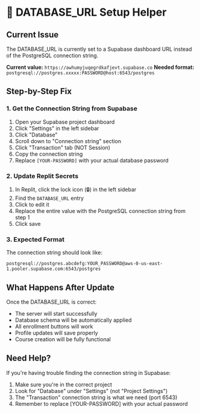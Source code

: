 # 🔧 DATABASE_URL Setup Helper

## Current Issue
The DATABASE_URL is currently set to a Supabase dashboard URL instead of the PostgreSQL connection string.

**Current value:** `https://awhumyjuqegrdkafjevt.supabase.co`
**Needed format:** `postgresql://postgres.xxxxx:PASSWORD@host:6543/postgres`

## Step-by-Step Fix

### 1. Get the Connection String from Supabase
1. Open your Supabase project dashboard
2. Click "Settings" in the left sidebar
3. Click "Database" 
4. Scroll down to "Connection string" section
5. Click "Transaction" tab (NOT Session)
6. Copy the connection string
7. Replace `[YOUR-PASSWORD]` with your actual database password

### 2. Update Replit Secrets
1. In Replit, click the lock icon (🔒) in the left sidebar
2. Find the `DATABASE_URL` entry
3. Click to edit it
4. Replace the entire value with the PostgreSQL connection string from step 1
5. Click save

### 3. Expected Format
The connection string should look like:
```
postgresql://postgres.abcdefg:YOUR_PASSWORD@aws-0-us-east-1.pooler.supabase.com:6543/postgres
```

## What Happens After Update
Once the DATABASE_URL is correct:
- The server will start successfully
- Database schema will be automatically applied
- All enrollment buttons will work
- Profile updates will save properly
- Course creation will be fully functional

## Need Help?
If you're having trouble finding the connection string in Supabase:
1. Make sure you're in the correct project
2. Look for "Database" under "Settings" (not "Project Settings")
3. The "Transaction" connection string is what we need (port 6543)
4. Remember to replace [YOUR-PASSWORD] with your actual password